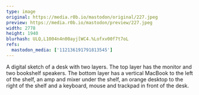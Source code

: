 ```yaml
---
type: image
original: https://media.r0b.io/mastodon/original/227.jpeg
preview: https://media.r0b.io/mastodon/preview/227.jpeg
width: 2778
height: 1940
blurhash: ULQ,L1004n4n00ayj[WC4.%Lofxv00f7t7oL
refs:
  mastodon_media: ['112136191791813545']
---
```


A digital sketch of a desk with two layers. The top layer has the monitor and two bookshelf speakers. The bottom layer has a vertical MacBook to the left of the shelf, an amp and mixer under the shelf, an orange desktop to the right of the shelf and a keyboard, mouse and trackpad in front of the desk.
